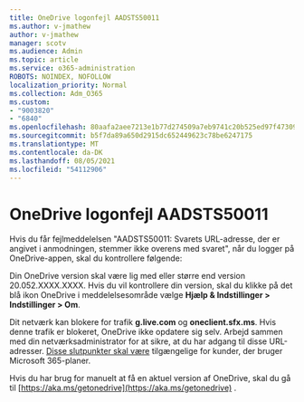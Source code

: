 ```yaml
---
title: OneDrive logonfejl AADSTS50011
ms.author: v-jmathew
author: v-jmathew
manager: scotv
ms.audience: Admin
ms.topic: article
ms.service: o365-administration
ROBOTS: NOINDEX, NOFOLLOW
localization_priority: Normal
ms.collection: Adm_O365
ms.custom:
- "9003820"
- "6840"
ms.openlocfilehash: 80aafa2aee7213e1b77d274509a7eb9741c20b525ed97f473093ac8c6514f3c7
ms.sourcegitcommit: b5f7da89a650d2915dc652449623c78be6247175
ms.translationtype: MT
ms.contentlocale: da-DK
ms.lasthandoff: 08/05/2021
ms.locfileid: "54112906"
---
```

# <a name="onedrive-login-error-aadsts50011"></a>OneDrive logonfejl AADSTS50011

Hvis du får fejlmeddelelsen "AADSTS50011: Svarets URL-adresse, der er angivet i anmodningen, stemmer ikke overens med svaret", når du logger på OneDrive-appen, skal du kontrollere følgende:

Din OneDrive version skal være lig med eller større end version 20.052.XXXX.XXXX. Hvis du vil kontrollere din version, skal du klikke på det blå ikon OneDrive i meddelelsesområde vælge **Hjælp & Indstillinger > Indstillinger > Om**.

Dit netværk kan blokere for trafik **g.live.com** og **oneclient.sfx.ms**. Hvis denne trafik er blokeret, OneDrive ikke opdatere sig selv. Arbejd sammen med din netværksadministrator for at sikre, at du har adgang til disse URL-adresser. [Disse slutpunkter skal være](https://docs.microsoft.com/microsoft-365/enterprise/urls-and-ip-address-ranges?view=o365-worldwide) tilgængelige for kunder, der bruger Microsoft 365-planer.

Hvis du har brug for manuelt at få en aktuel version af OneDrive, skal du gå til [https://aka.ms/getonedrive](https://aka.ms/getonedrive) .
